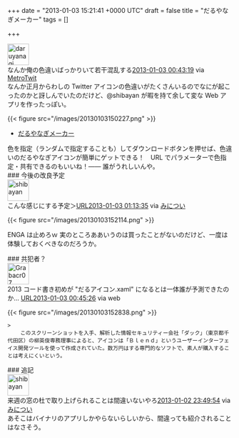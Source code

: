 
+++
date = "2013-01-03 15:21:41 +0000 UTC"
draft = false
title = "だるやなぎメーカー"
tags = []

+++
<div class="twitter-detail twitter-detail-left"><div class="twitter-detail-user"><a class="twitter-user-screen-name" href="http://twitter.com/daruyanagi"><img src="http://a0.twimg.com/profile_images/2997026039/5ede69f65eb9e2d89daa067fd3b2d88d_normal.png" alt="daruyanagi" height="48" width="48"/></a></div><div class="twitter-detail-tweet">      なんか俺の色違いばっかりいて若干混乱する<a href="http://twitter.com/daruyanagi/status/286497912966483969" class="twitter-detail-info-permalink"><span class="twitter-detail-info-date">2013-01-03</span> <span class="twitter-detail-info-time">00:43:19</span></a> <span class="twitter-detail-info-source">via <a href="http://www.metrotwit.com/" rel="nofollow">MetroTwit</a></span></div></div>なんか正月からわしの Twitter アイコンの色違いがたくさんいるのでなにが起こったのかと訝しんでいたのだけど、@shibayan が暇を持て余して変な Web アプリを作ったっぽい。

{{< figure src="/images/20130103150227.png"  >}}

<ul>
<li><a href="http://daruyanagi.azurewebsites.net/">だるやなぎメーカー</a></li>
</ul>色を指定（ランダムで指定することも）してダウンロードボタンを押せば、色違いのだるやなぎアイコンが簡単にゲットできる！　URL でパラメーターで色指定・共有できるのもいいね！―― 誰がうれしいんや。

<div class="section">
    ### 今後の改良予定
    <div class="twitter-detail twitter-detail-left"><div class="twitter-detail-user"><a class="twitter-user-screen-name" href="http://twitter.com/shibayan"><img src="http://a0.twimg.com/profile_images/3053951108/01610bc0e1a7373007e2dd9b6ce261db_normal.png" alt="shibayan" height="48" width="48"/></a></div><div class="twitter-detail-tweet">      こんな感じにする予定＞<a class="twitter-tweet-url" href="http://t.co/Q1U1Kx0T" target="_top"><span>URL</span></a><a href="http://twitter.com/shibayan/status/286505529176645633" class="twitter-detail-info-permalink"><span class="twitter-detail-info-date">2013-01-03</span> <span class="twitter-detail-info-time">01:13:35</span></a> <span class="twitter-detail-info-source">via <a href="http://www.s-software.net/" rel="nofollow">みについ</a></span></div></div>

{{< figure src="/images/20130103152114.png"  >}}

ENGA は止めろｗ 実のところああいうのは買ったことがないのだけど、一度は体験しておくべきなのだろうか。

</div>
<div class="section">
    ### 共犯者？
    <div class="twitter-detail twitter-detail-left"><div class="twitter-detail-user"><a class="twitter-user-screen-name" href="http://twitter.com/Grabacr07"><img src="http://a0.twimg.com/profile_images/3056173139/2f8aac555e84f9fedb5de6f1dc87c46d_normal.png" alt="Grabacr07" height="48" width="48"/></a></div><div class="twitter-detail-tweet">      2013 コード書き初めが "だるアイコン.xaml" になるとは一体誰が予測できたのか… <a class="twitter-tweet-url" href="http://t.co/cLSDLOEg" target="_top"><span>URL</span></a><a href="http://twitter.com/Grabacr07/status/286498438844129281" class="twitter-detail-info-permalink"><span class="twitter-detail-info-date">2013-01-03</span> <span class="twitter-detail-info-time">00:45:26</span></a> <span class="twitter-detail-info-source">via web</span></div></div>

{{< figure src="/images/20130103152838.png"  >}}

    >
        このスクリーンショットを入手、解析した情報セキュリティー会社「ダック」（東京都千代田区）の柳英俊専務理事によると、アイコンは「Ｂｌｅｎｄ」というユーザーインターフェイス開発ツールを使って作成されていた。数万円はする専門的なソフトで、素人が購入することは考えにくいという。

    

</div>
<div class="section">
    ### 追記
    <div class="twitter-detail twitter-detail-left"><div class="twitter-detail-user"><a class="twitter-user-screen-name" href="http://twitter.com/shibayan"><img src="http://a0.twimg.com/profile_images/3053951108/01610bc0e1a7373007e2dd9b6ce261db_normal.png" alt="shibayan" height="48" width="48"/></a></div><div class="twitter-detail-tweet">      来週の窓の杜で取り上げられることは間違いないやろ<a href="http://twitter.com/shibayan/status/286484467915321344" class="twitter-detail-info-permalink"><span class="twitter-detail-info-date">2013-01-02</span> <span class="twitter-detail-info-time">23:49:54</span></a> <span class="twitter-detail-info-source">via <a href="http://www.s-software.net/" rel="nofollow">みについ</a></span></div></div>あそこはバイナリのアプリしかやらないらしいから、間違っても紹介されることはなさそう。

</div>

